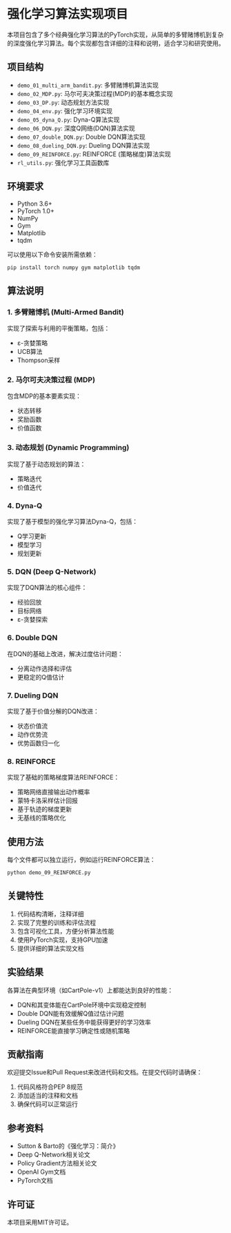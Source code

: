 # 强化学习算法实现项目

本项目包含了多个经典强化学习算法的PyTorch实现，从简单的多臂赌博机到复杂的深度强化学习算法。每个实现都包含详细的注释和说明，适合学习和研究使用。

## 项目结构

- `demo_01_multi_arm_bandit.py`: 多臂赌博机算法实现
- `demo_02_MDP.py`: 马尔可夫决策过程(MDP)的基本概念实现
- `demo_03_DP.py`: 动态规划方法实现
- `demo_04_env.py`: 强化学习环境实现
- `demo_05_dyna_Q.py`: Dyna-Q算法实现
- `demo_06_DQN.py`: 深度Q网络(DQN)算法实现
- `demo_07_double_DQN.py`: Double DQN算法实现
- `demo_08_dueling_DQN.py`: Dueling DQN算法实现
- `demo_09_REINFORCE.py`: REINFORCE (策略梯度)算法实现
- `rl_utils.py`: 强化学习工具函数库

## 环境要求

- Python 3.6+
- PyTorch 1.0+
- NumPy
- Gym
- Matplotlib
- tqdm

可以使用以下命令安装所需依赖：
```bash
pip install torch numpy gym matplotlib tqdm
```

## 算法说明

### 1. 多臂赌博机 (Multi-Armed Bandit)
实现了探索与利用的平衡策略，包括：
- ε-贪婪策略
- UCB算法
- Thompson采样

### 2. 马尔可夫决策过程 (MDP)
包含MDP的基本要素实现：
- 状态转移
- 奖励函数
- 价值函数

### 3. 动态规划 (Dynamic Programming)
实现了基于动态规划的算法：
- 策略迭代
- 价值迭代

### 4. Dyna-Q
实现了基于模型的强化学习算法Dyna-Q，包括：
- Q学习更新
- 模型学习
- 规划更新

### 5. DQN (Deep Q-Network)
实现了DQN算法的核心组件：
- 经验回放
- 目标网络
- ε-贪婪探索

### 6. Double DQN
在DQN的基础上改进，解决过度估计问题：
- 分离动作选择和评估
- 更稳定的Q值估计

### 7. Dueling DQN
实现了基于价值分解的DQN改进：
- 状态价值流
- 动作优势流
- 优势函数归一化

### 8. REINFORCE
实现了基础的策略梯度算法REINFORCE：
- 策略网络直接输出动作概率
- 蒙特卡洛采样估计回报
- 基于轨迹的梯度更新
- 无基线的策略优化

## 使用方法

每个文件都可以独立运行，例如运行REINFORCE算法：
```bash
python demo_09_REINFORCE.py
```

## 关键特性

1. 代码结构清晰，注释详细
2. 实现了完整的训练和评估流程
3. 包含可视化工具，方便分析算法性能
4. 使用PyTorch实现，支持GPU加速
5. 提供详细的算法实现文档

## 实验结果

各算法在典型环境（如CartPole-v1）上都能达到良好的性能：
- DQN和其变体能在CartPole环境中实现稳定控制
- Double DQN能有效缓解Q值过估计问题
- Dueling DQN在某些任务中能获得更好的学习效率
- REINFORCE能直接学习确定性或随机策略

## 贡献指南

欢迎提交Issue和Pull Request来改进代码和文档。在提交代码时请确保：
1. 代码风格符合PEP 8规范
2. 添加适当的注释和文档
3. 确保代码可以正常运行

## 参考资料

- Sutton & Barto的《强化学习：简介》
- Deep Q-Network相关论文
- Policy Gradient方法相关论文
- OpenAI Gym文档
- PyTorch文档

## 许可证

本项目采用MIT许可证。
